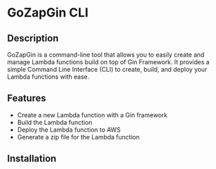 # GoZapGin CLI

## Description
GoZapGin is a command-line tool that allows you to easily create and manage Lambda functions build on top of Gin Framework. It provides a simple Command Line Interface (CLI) to create, build, and deploy your Lambda functions with ease.

## Features
- Create a new Lambda function with a Gin framework
- Build the Lambda function
- Deploy the Lambda function to AWS
- Generate a zip file for the Lambda function

## Installation
